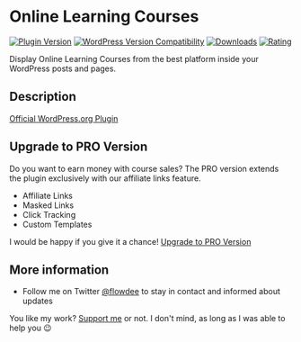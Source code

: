 # Online Learning Courses
[![Plugin Version](https://img.shields.io/wordpress/plugin/v/wp-udemy.svg)](https://wordpress.org/plugins/wp-udemy/) [![WordPress Version Compatibility](https://img.shields.io/wordpress/v/wp-udemy.svg)](https://wordpress.org/plugins/wp-udemy/) [![Downloads](https://img.shields.io/wordpress/plugin/dt/wp-udemy.svg)](https://wordpress.org/plugins/wp-udemy/) [![Rating](https://img.shields.io/wordpress/plugin/r/wp-udemy.svg)](https://wordpress.org/plugins/wp-udemy/)

Display Online Learning Courses from the best platform inside your WordPress posts and pages.

## Description

[Official WordPress.org Plugin](https://wordpress.org/plugins/wp-udemy/)

## Upgrade to PRO Version

Do you want to earn money with course sales? The PRO version extends the plugin exclusively with our affiliate links feature.

*   Affiliate Links
*   Masked Links
*   Click Tracking
*   Custom Templates

I would be happy if you give it a chance! [Upgrade to PRO Version](https://coder.flowdee.de/downloads/wp-udemy-pro/)

## More information

* Follow me on Twitter [@flowdee](https://twitter.com/flowdee/) to stay in contact and informed about updates

You like my work? [Support me](https://donate.flowdee.de/) or not. I don't mind, as long as I was able to help you :wink: